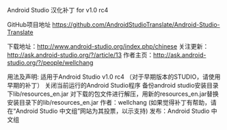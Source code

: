 ﻿Android Studio 汉化补丁 for v1.0 rc4

GitHub项目地址 https://github.com/AndroidStudioTranslate/Android-Studio-Translate

下载地址：http://www.android-studio.org/index.php/chinese
关注更新：http://ask.android-studio.org/?/article/13
作者主页：http://ask.android-studio.org/?/people/wellchang




用法及声明: 
适用于Android Studio v1.0 rc4 （对于早期版本的STUDIO，请使用早期的补丁）
关闭当前运行的Android Studio程序
备份android studio安装目录下lib/resources_en.jar
对下载的包文件进行解压，用新的resources_en.jar替换安装目录下的lib/resources_en.jar
作者：wellchang (如果觉得补丁有帮助，请在“Android Studio 中文组”网站为其投票，以示支持)
发布：Android Studio 中文组